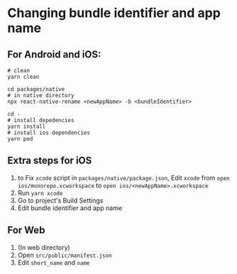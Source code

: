 # Changing bundle identifier and app name

## For Android and iOS:
```shell script
# clean
yarn clean

cd packages/native
# in native directory
npx react-native-rename <newAppName> -b <bundleIdentifier>

cd -
# install depedencies
yarn install
# install ios dependencies
yarn pod

```

## Extra steps for iOS  
1. to Fix `xcode` script in `packages/native/package.json`, Edit `xcode` from `open ios/monorepo.xcworkspace` to `open ios/<newAppName>.xcworkspace`
2. Run `yarn xcode`  
3. Go to project's Build Settings  
4. Edit bundle identifier and app name

## For Web
1. (In web directory)
2. Open `src/public/manifest.json`
3. Edit `short_name` and `name`
